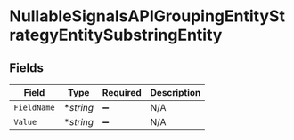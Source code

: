 # NullableSignalsAPIGroupingEntityStrategyEntitySubstringEntity


## Fields

| Field              | Type               | Required           | Description        |
| ------------------ | ------------------ | ------------------ | ------------------ |
| `FieldName`        | **string*          | :heavy_minus_sign: | N/A                |
| `Value`            | **string*          | :heavy_minus_sign: | N/A                |